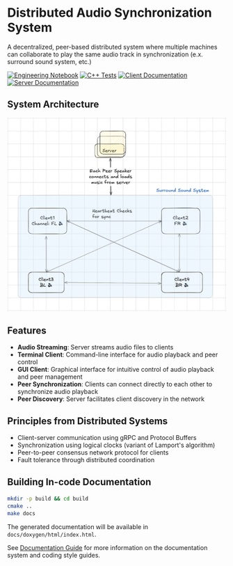 # Distributed Audio Synchronization System

A decentralized, peer-based distributed system where multiple machines can collaborate to play the same audio track in synchronization (e.x. surround sound system, etc.)

[![Engineering Notebook](https://img.shields.io/badge/Engineering-Notebook-blue)](https://github.com/Sam-Mucyo/music262/blob/main/docs/notebook/notebook.md)
[![C++ Tests](https://github.com/Sam-Mucyo/music262/actions/workflows/cpp-tests.yml/badge.svg)](https://github.com/Sam-Mucyo/music262/actions/workflows/cpp-tests.yml)
[![Client Documentation](https://img.shields.io/badge/Client-Documentation-green)](src/client/README.md)
[![Server Documentation](https://img.shields.io/badge/Server-Documentation-orange)](src/server/README.md)

## System Architecture

![System Architecture](./docs/images/hld_diagram.png)

## Features

- **Audio Streaming**: Server streams audio files to clients
- **Terminal Client**: Command-line interface for audio playback and peer control
- **GUI Client**: Graphical interface for intuitive control of audio playback and peer management
- **Peer Synchronization**: Clients can connect directly to each other to synchronize audio playback
- **Peer Discovery**: Server facilitates client discovery in the network

## Principles from Distributed Systems

- Client-server communication using gRPC and Protocol Buffers
- Synchronization using logical clocks (variant of Lamport's algorithm)
- Peer-to-peer consensus network protocol for clients
- Fault tolerance through distributed coordination

## Building In-code Documentation

```bash
mkdir -p build && cd build
cmake ..
make docs
```

The generated documentation will be available in `docs/doxygen/html/index.html`.

See [Documentation Guide](docs/README.md) for more information on the documentation system and coding style guides.
